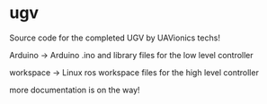 # ugv

Source code for the completed UGV by UAVionics techs!

Arduino -> Arduino .ino and library files for the low level controller

workspace -> Linux ros workspace files for the high level controller



more documentation is on the way!
